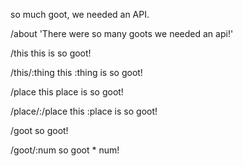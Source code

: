 so much goot, we needed an API.

/about
  'There were so many goots we needed an api!'

/this
  this is so goot!

/this/:thing
  this :thing is so goot!

/place
  this place is so goot!

/place/:/place
  this :place is so goot!

/goot
  so goot!

/goot/:num
  so goot * num!
